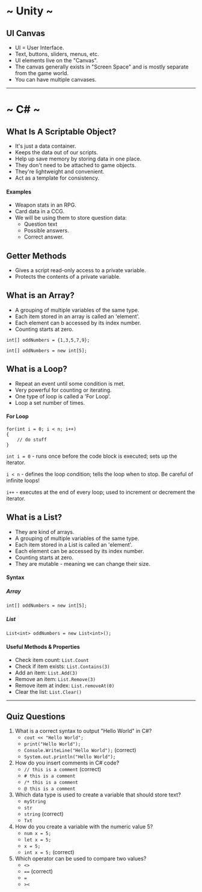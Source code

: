 # ~ Unity ~
## UI Canvas
* UI = User Interface.
* Text, buttons, sliders, menus, etc.
* UI elements live on the "Canvas".
* The canvas generally exists in "Screen Space" and is mostly separate from the game world.
* You can have multiple canvases.
***
# ~ C# ~ 
## What Is A Scriptable Object?
* It's just a data container.
* Keeps the data out of our scripts.
* Help up save memory by storing data in one place.
* They don't need to be attached to game objects.
* They're lightweight and convenient.
* Act as a template for consistency.

#### Examples
* Weapon stats in an RPG.
* Card data in a CCG.
* We will be using them to store question data:
    * Question text
    * Possible answers.
    * Correct answer.

## Getter Methods
* Gives a script read-only access to a private variable.
* Protects the contents of a private variable.

## What is an Array?
* A grouping of multiple variables of the same type.
* Each item stored in an array is called an 'element'.
* Each element can b accessed by its index number.
* Counting starts at zero.

`int[] oddNumbers = {1,3,5,7,9};`

`int[] oddNumbers = new int[5];`

## What is a Loop?
* Repeat an event until some condition is met.
* Very powerful for counting or iterating.
* One type of loop is called a 'For Loop'.
* Loop a set number of times.

#### For Loop
```
for(int i = 0; i < n; i++)
{
    // do stuff
}
```

`int i = 0` - runs once before the code block is executed; sets up the iterator.

`i < n` - defines the loop condition; tells the loop when to stop. Be careful of infinite loops!

`i++` - executes at the end of every loop; used to increment or decrement the iterator.

## What is a List?
* They are kind of arrays.
* A grouping of multiple variables of the same type.
* Each item stored in a List is called an 'element'.
* Each element can be accessed by its index number.
* Counting starts at zero.
* They are mutable - meaning we can change their size.
#### Syntax
##### Array
`int[] oddNumbers = new int[5];`
##### List
`List<int> oddNumbers = new List<int>();`
#### Useful Methods & Properties
* Check item count: `List.Count`
* Check if item exists: `List.Contains(3)`
* Add an item: `List.Add(3)`
* Remove an item: `List.Remove(3)`
* Remove item at index: `List.removeAt(0)`
* Clear the list: `List.Clear()`

***
## Quiz Questions
1. What is a correct syntax to output "Hello World" in C#?
    * `cout << "Hello World";`
    * `print("Hello World");`
    * `Console.WriteLine("Hello World");` (correct)
    * `System.out.println("Hello World");`
2. How do you insert comments in C# code?
    * `// this is a comment` (correct)
    * `# this is a comment`
    * `/* this is a comment`
    * `@ this is a comment`
3. Which data type is used to create a variable that should store text?
    * `myString`
    * `str`
    * `string` (correct)
    * `Txt`
4. How do you create a variable with the numeric value 5?
    * `num x = 5;`
    * `let x = 5;`
    * `x = 5;`
    * `int x = 5;` (correct)
5. Which operator can be used to compare two values?
    * `<>`
    * `==` (correct)
    * `=`
    * `><`